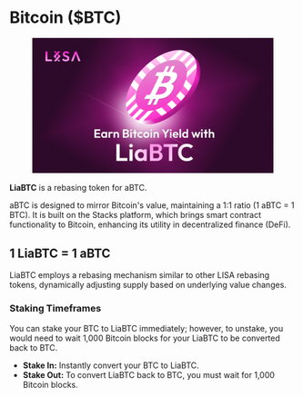# Bitcoin ($BTC)

<figure><img src="../../.gitbook/assets/LISA_Earn_with_LiaBTC.png" alt=""><figcaption></figcaption></figure>

**LiaBTC** is a rebasing token for aBTC.

aBTC is designed to mirror Bitcoin's value, maintaining a 1:1 ratio (1 aBTC = 1 BTC). It is built on the Stacks platform, which brings smart contract functionality to Bitcoin, enhancing its utility in decentralized finance (DeFi).

## 1 LiaBTC = 1 aBTC <a href="#id-7d7f" id="id-7d7f"></a>

LiaBTC employs a rebasing mechanism similar to other LISA rebasing tokens, dynamically adjusting supply based on underlying value changes.

### Staking Timeframes

You can stake your BTC to LiaBTC immediately; however, to unstake, you would need to wait 1,000 Bitcoin blocks for your LiaBTC to be converted back to BTC.

* **Stake In:** Instantly convert your BTC to LiaBTC.
* **Stake Out:** To convert LiaBTC back to BTC, you must wait for 1,000 Bitcoin blocks.

